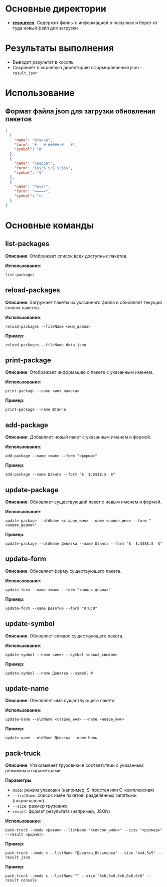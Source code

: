 # Основные директории

- **[resources](src%2Fmain%2Fresources)**: Содержит файлы с информацией о посылках и берет от туда новый файл для загрузки

# Результаты выполнения

- Выводит результат в косоль
- Сохраняет в корневую директорию сформированный json - `result.json`

# Использование

## Формат файла json для загрузки обновления пакетов

```json
[
  {
    "name": "Штанка",
    "form": "#   #:#####:#   #",
    "symbol": "#"
  },
  {
    "name": "Квадрат",
    "form": "$$$:$ $:$ $:$$$",
    "symbol": "$"
  },
  {
    "name": "Рычаг",
    "form": "=====",
    "symbol": "="
  }
]

```

# Основные команды

## list-packages

**Описание**: Отображает список всех доступных пакетов.

**Использование**:
```shell
list-packages
```
## reload-packages

**Описание**: Загружает пакеты из указанного файла и обновляет текущий список пакетов.

**Использование**:
```shell
reload-packages --fileName <имя_файла>
```

**Пример**:
```shell
reload-packages --fileName data.json
```

## print-package

**Описание**: Отображает информацию о пакете с указанным именем.

**Использование**:
```shell
print-package --name <имя_пакета>
```

**Пример**:
```shell
print-package --name Штанга
```

## add-package

**Описание**: Добавляет новый пакет с указанным именем и формой.

**Использование**:
```shell
add-package --name <имя> --form "<форма>"
```

**Пример**:
```shell
add-package --name Штанга --form "$  $:$$$$:$  $"
```

## update-package

**Описание**: Обновляет существующий пакет с новым именем и формой.

**Использование**:
```shell
update-package --oldName <старое_имя> --name <новое_имя> --form "<новая_форма>"
```

**Пример**:
```shell
update-package --oldName Девятка --name Штанга --form "$  $:$$$$:$  $"
```

## update-form

**Описание**: Обновляет форму существующего пакета.

**Использование**:
```shell
update-form --name <имя> --form "<новая_форма>"
```

**Пример**:
```shell
update-form --name Девятка --form "0:0:0"
```

## update-symbol

**Описание**: Обновляет символ существующего пакета.

**Использование**:
```shell
update-symbol --name <имя> --symbol <новый_символ>
```

**Пример**:
```shell
update-symbol --name Девятка --symbol #
```

## update-name

**Описание**: Обновляет имя существующего пакета.

**Использование**:
```shell
update-name --oldName <старое_имя> --name <новое_имя>
```

**Пример**:
```shell
update-name --oldName Девятка --name Ноль
```

## pack-truck

**Описание**: Упаковывает грузовики в соответствии с указанным режимом и параметрами.

**Параметры**:
- `mode`: режим упаковки (например, S-простая или C-комплексная)
- `--listName`: список имён пакетов, разделённых запятыми (опционально)
- `--size`: размер грузовика
- `result`: формат результата (например, JSON)

**Использование**:
```shell
pack-truck --mode <режим> --listName "<список_имён>" --size "<размер>" --result <формат>
```

**Пример**:
```shell
pack-truck --mode s --listName "Девятка,Восьмерка" --size "4x4,5x5" --result json
```
**Пример**:
```shell
pack-truck --mode c --listName "" --size "6x6,6x6,6x6,6x6,6x6" --result console
```